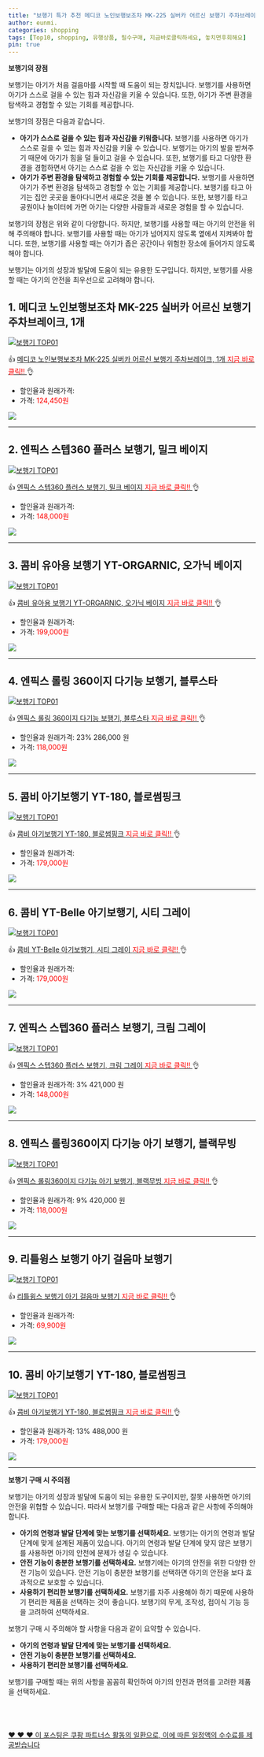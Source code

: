 ```yaml
---
title: "보행기 특가 추천 메디코 노인보행보조차 MK-225 실버카 어르신 보행기 주차브레이크, 1개 비교 장점"
author: eunmi.
categories: shopping
tags: [Top10, shopping, 유행상품, 필수구매, 지금바로클릭하세요, 놓치면후회해요]
pin: true
---
```

**보행기의 장점**

보행기는 아기가 처음 걸음마를 시작할 때 도움이 되는 장치입니다. 보행기를 사용하면 아기가 스스로 걸을 수 있는 힘과 자신감을 키울 수 있습니다. 또한, 아기가 주변 환경을 탐색하고 경험할 수 있는 기회를 제공합니다.

보행기의 장점은 다음과 같습니다.

* **아기가 스스로 걸을 수 있는 힘과 자신감을 키워줍니다.** 보행기를 사용하면 아기가 스스로 걸을 수 있는 힘과 자신감을 키울 수 있습니다. 보행기는 아기의 발을 받쳐주기 때문에 아기가 힘을 덜 들이고 걸을 수 있습니다. 또한, 보행기를 타고 다양한 환경을 경험하면서 아기는 스스로 걸을 수 있는 자신감을 키울 수 있습니다.
* **아기가 주변 환경을 탐색하고 경험할 수 있는 기회를 제공합니다.** 보행기를 사용하면 아기가 주변 환경을 탐색하고 경험할 수 있는 기회를 제공합니다. 보행기를 타고 아기는 집안 곳곳을 돌아다니면서 새로운 것을 볼 수 있습니다. 또한, 보행기를 타고 공원이나 놀이터에 가면 아기는 다양한 사람들과 새로운 경험을 할 수 있습니다.

보행기의 장점은 위와 같이 다양합니다. 하지만, 보행기를 사용할 때는 아기의 안전을 위해 주의해야 합니다. 보행기를 사용할 때는 아기가 넘어지지 않도록 옆에서 지켜봐야 합니다. 또한, 보행기를 사용할 때는 아기가 좁은 공간이나 위험한 장소에 들어가지 않도록 해야 합니다.

보행기는 아기의 성장과 발달에 도움이 되는 유용한 도구입니다. 하지만, 보행기를 사용할 때는 아기의 안전을 최우선으로 고려해야 합니다.

   

## 1. 메디코 노인보행보조차 MK-225 실버카 어르신 보행기 주차브레이크, 1개

[![보행기 TOP01](https://thumbnail6.coupangcdn.com/thumbnails/remote/230x230ex/image/vendor_inventory/0227/d9234f6f42d17ced796610978304fc51196efcb9f9e557982110598ab283.jpg)](https://link.coupang.com/re/AFFSDP?lptag=AF3617701&subid=GithubCoopas&pageKey=7490469947&traceid=V0-153&itemId=19585758044&vendorItemId=82792086508)


👍 [메디코 노인보행보조차 MK-225 실버카 어르신 보행기 주차브레이크, 1개 <font color=red> 지금 바로 클릭!! </font> ](https://link.coupang.com/re/AFFSDP?lptag=AF3617701&subid=GithubCoopas&pageKey=7490469947&traceid=V0-153&itemId=19585758044&vendorItemId=82792086508) 👌 


- 할인율과 원래가격: 
- 가격: <span style='color:red'>124,450원</span>

[![](/discount_price.png)](https://link.coupang.com/re/AFFSDP?lptag=AF3617701&subid=GithubCoopas&pageKey=7490469947&traceid=V0-153&itemId=19585758044&vendorItemId=82792086508)

---


   

## 2. 엔픽스 스텝360 플러스 보행기, 밀크 베이지

[![보행기 TOP01](https://thumbnail7.coupangcdn.com/thumbnails/remote/230x230ex/image/retail/images/4274037541103850-8f19690f-9ffd-4533-a898-ef45bcd9723b.jpg)](https://link.coupang.com/re/AFFSDP?lptag=AF3617701&subid=GithubCoopas&pageKey=1954775944&traceid=V0-153&itemId=3321707869&vendorItemId=71308573581)


👍 [엔픽스 스텝360 플러스 보행기, 밀크 베이지 <font color=red> 지금 바로 클릭!! </font> ](https://link.coupang.com/re/AFFSDP?lptag=AF3617701&subid=GithubCoopas&pageKey=1954775944&traceid=V0-153&itemId=3321707869&vendorItemId=71308573581) 👌 


- 할인율과 원래가격: 
- 가격: <span style='color:red'>148,000원</span>

[![](/discount_price.png)](https://link.coupang.com/re/AFFSDP?lptag=AF3617701&subid=GithubCoopas&pageKey=1954775944&traceid=V0-153&itemId=3321707869&vendorItemId=71308573581)

---


   

## 3. 콤비 유아용 보행기 YT-ORGARNIC, 오가닉 베이지

[![보행기 TOP01](https://thumbnail10.coupangcdn.com/thumbnails/remote/230x230ex/image/rs_quotation_api/i8qwgymu/9c9ae0e77c0842e79f89ff3585790e84.jpg)](https://link.coupang.com/re/AFFSDP?lptag=AF3617701&subid=GithubCoopas&pageKey=324126569&traceid=V0-153&itemId=10024686256&vendorItemId=77307644903)


👍 [콤비 유아용 보행기 YT-ORGARNIC, 오가닉 베이지 <font color=red> 지금 바로 클릭!! </font> ](https://link.coupang.com/re/AFFSDP?lptag=AF3617701&subid=GithubCoopas&pageKey=324126569&traceid=V0-153&itemId=10024686256&vendorItemId=77307644903) 👌 


- 할인율과 원래가격: 
- 가격: <span style='color:red'>199,000원</span>

[![](/discount_price.png)](https://link.coupang.com/re/AFFSDP?lptag=AF3617701&subid=GithubCoopas&pageKey=324126569&traceid=V0-153&itemId=10024686256&vendorItemId=77307644903)

---


   

## 4. 엔픽스 롤링 360이지 다기능 보행기, 블루스타

[![보행기 TOP01](https://thumbnail9.coupangcdn.com/thumbnails/remote/230x230ex/image/retail/images/2023/03/10/10/8/b5b5f406-0a39-4993-a196-be662e6bb391.jpg)](https://link.coupang.com/re/AFFSDP?lptag=AF3617701&subid=GithubCoopas&pageKey=7188045411&traceid=V0-153&itemId=18142450491&vendorItemId=85292912218)


👍 [엔픽스 롤링 360이지 다기능 보행기, 블루스타 <font color=red> 지금 바로 클릭!! </font> ](https://link.coupang.com/re/AFFSDP?lptag=AF3617701&subid=GithubCoopas&pageKey=7188045411&traceid=V0-153&itemId=18142450491&vendorItemId=85292912218) 👌 


- 할인율과 원래가격: 23%  286,000   원
- 가격: <span style='color:red'>118,000원</span>

[![](/discount_price.png)](https://link.coupang.com/re/AFFSDP?lptag=AF3617701&subid=GithubCoopas&pageKey=7188045411&traceid=V0-153&itemId=18142450491&vendorItemId=85292912218)

---


   

## 5. 콤비 아기보행기 YT-180, 블로썸핑크

[![보행기 TOP01](https://thumbnail8.coupangcdn.com/thumbnails/remote/230x230ex/image/retail/images/135794917591442-2a75a44f-9005-46a6-a90b-e7f673680f4f.jpg)](https://link.coupang.com/re/AFFSDP?lptag=AF3617701&subid=GithubCoopas&pageKey=324126569&traceid=V0-153&itemId=19469195557&vendorItemId=5492833368)


👍 [콤비 아기보행기 YT-180, 블로썸핑크 <font color=red> 지금 바로 클릭!! </font> ](https://link.coupang.com/re/AFFSDP?lptag=AF3617701&subid=GithubCoopas&pageKey=324126569&traceid=V0-153&itemId=19469195557&vendorItemId=5492833368) 👌 


- 할인율과 원래가격: 
- 가격: <span style='color:red'>179,000원</span>

[![](/discount_price.png)](https://link.coupang.com/re/AFFSDP?lptag=AF3617701&subid=GithubCoopas&pageKey=324126569&traceid=V0-153&itemId=19469195557&vendorItemId=5492833368)

---


   

## 6. 콤비 YT-Belle 아기보행기, 시티 그레이

[![보행기 TOP01](https://thumbnail8.coupangcdn.com/thumbnails/remote/230x230ex/image/retail/images/2018/01/30/18/9/f038e43c-3211-4f74-8469-409f4e634178.jpg)](https://link.coupang.com/re/AFFSDP?lptag=AF3617701&subid=GithubCoopas&pageKey=324126569&traceid=V0-153&itemId=216084015&vendorItemId=3520736870)


👍 [콤비 YT-Belle 아기보행기, 시티 그레이 <font color=red> 지금 바로 클릭!! </font> ](https://link.coupang.com/re/AFFSDP?lptag=AF3617701&subid=GithubCoopas&pageKey=324126569&traceid=V0-153&itemId=216084015&vendorItemId=3520736870) 👌 


- 할인율과 원래가격: 
- 가격: <span style='color:red'>179,000원</span>

[![](/discount_price.png)](https://link.coupang.com/re/AFFSDP?lptag=AF3617701&subid=GithubCoopas&pageKey=324126569&traceid=V0-153&itemId=216084015&vendorItemId=3520736870)

---


   

## 7. 엔픽스 스텝360 플러스 보행기, 크림 그레이

[![보행기 TOP01](https://thumbnail9.coupangcdn.com/thumbnails/remote/230x230ex/image/retail/images/4274037590624891-dff824bc-ad03-4bd5-b448-7ebdb0b91158.jpg)](https://link.coupang.com/re/AFFSDP?lptag=AF3617701&subid=GithubCoopas&pageKey=1954775944&traceid=V0-153&itemId=3321707870&vendorItemId=71308573616)


👍 [엔픽스 스텝360 플러스 보행기, 크림 그레이 <font color=red> 지금 바로 클릭!! </font> ](https://link.coupang.com/re/AFFSDP?lptag=AF3617701&subid=GithubCoopas&pageKey=1954775944&traceid=V0-153&itemId=3321707870&vendorItemId=71308573616) 👌 


- 할인율과 원래가격: 3%  421,000   원
- 가격: <span style='color:red'>148,000원</span>

[![](/discount_price.png)](https://link.coupang.com/re/AFFSDP?lptag=AF3617701&subid=GithubCoopas&pageKey=1954775944&traceid=V0-153&itemId=3321707870&vendorItemId=71308573616)

---


   

## 8. 엔픽스 롤링360이지 다기능 아기 보행기, 블랙무빙

[![보행기 TOP01](https://thumbnail9.coupangcdn.com/thumbnails/remote/230x230ex/image/rs_quotation_api/a7zzm54h/754f7186ce6143dbaac9161d3b70b168.jpg)](https://link.coupang.com/re/AFFSDP?lptag=AF3617701&subid=GithubCoopas&pageKey=7188045411&traceid=V0-153&itemId=18099150337&vendorItemId=85251364528)


👍 [엔픽스 롤링360이지 다기능 아기 보행기, 블랙무빙 <font color=red> 지금 바로 클릭!! </font> ](https://link.coupang.com/re/AFFSDP?lptag=AF3617701&subid=GithubCoopas&pageKey=7188045411&traceid=V0-153&itemId=18099150337&vendorItemId=85251364528) 👌 


- 할인율과 원래가격: 9%  420,000   원
- 가격: <span style='color:red'>118,000원</span>

[![](/discount_price.png)](https://link.coupang.com/re/AFFSDP?lptag=AF3617701&subid=GithubCoopas&pageKey=7188045411&traceid=V0-153&itemId=18099150337&vendorItemId=85251364528)

---


   

## 9. 리틀윙스 보행기 아기 걸음마 보행기

[![보행기 TOP01](https://thumbnail10.coupangcdn.com/thumbnails/remote/230x230ex/image/vendor_inventory/6fd0/82ffe2a326f6ca098c779659688dd17d99eb01724a0c8431214fce114650.jpg)](https://link.coupang.com/re/AFFSDP?lptag=AF3617701&subid=GithubCoopas&pageKey=4735959244&traceid=V0-153&itemId=6010851735&vendorItemId=73308581433)


👍 [리틀윙스 보행기 아기 걸음마 보행기 <font color=red> 지금 바로 클릭!! </font> ](https://link.coupang.com/re/AFFSDP?lptag=AF3617701&subid=GithubCoopas&pageKey=4735959244&traceid=V0-153&itemId=6010851735&vendorItemId=73308581433) 👌 


- 할인율과 원래가격: 
- 가격: <span style='color:red'>69,900원</span>

[![](/discount_price.png)](https://link.coupang.com/re/AFFSDP?lptag=AF3617701&subid=GithubCoopas&pageKey=4735959244&traceid=V0-153&itemId=6010851735&vendorItemId=73308581433)

---


   

## 10. 콤비 아기보행기 YT-180, 블로썸핑크

[![보행기 TOP01](https://thumbnail8.coupangcdn.com/thumbnails/remote/230x230ex/image/retail/images/135794917591442-2a75a44f-9005-46a6-a90b-e7f673680f4f.jpg)](https://link.coupang.com/re/AFFSDP?lptag=AF3617701&subid=GithubCoopas&pageKey=324126569&traceid=V0-153&itemId=19469195557&vendorItemId=5492833368)


👍 [콤비 아기보행기 YT-180, 블로썸핑크 <font color=red> 지금 바로 클릭!! </font> ](https://link.coupang.com/re/AFFSDP?lptag=AF3617701&subid=GithubCoopas&pageKey=324126569&traceid=V0-153&itemId=19469195557&vendorItemId=5492833368) 👌 


- 할인율과 원래가격: 13%  488,000   원
- 가격: <span style='color:red'>179,000원</span>

[![](/discount_price.png)](https://link.coupang.com/re/AFFSDP?lptag=AF3617701&subid=GithubCoopas&pageKey=324126569&traceid=V0-153&itemId=19469195557&vendorItemId=5492833368)

---
**보행기 구매 시 주의점**

보행기는 아기의 성장과 발달에 도움이 되는 유용한 도구이지만, 잘못 사용하면 아기의 안전을 위협할 수 있습니다. 따라서 보행기를 구매할 때는 다음과 같은 사항에 주의해야 합니다.

* **아기의 연령과 발달 단계에 맞는 보행기를 선택하세요.** 보행기는 아기의 연령과 발달 단계에 맞게 설계된 제품이 있습니다. 아기의 연령과 발달 단계에 맞지 않은 보행기를 사용하면 아기의 안전에 문제가 생길 수 있습니다.
* **안전 기능이 충분한 보행기를 선택하세요.** 보행기에는 아기의 안전을 위한 다양한 안전 기능이 있습니다. 안전 기능이 충분한 보행기를 선택하면 아기의 안전을 보다 효과적으로 보호할 수 있습니다.
* **사용하기 편리한 보행기를 선택하세요.** 보행기를 자주 사용해야 하기 때문에 사용하기 편리한 제품을 선택하는 것이 좋습니다. 보행기의 무게, 조작성, 접이식 기능 등을 고려하여 선택하세요.

보행기 구매 시 주의해야 할 사항을 다음과 같이 요약할 수 있습니다.

* **아기의 연령과 발달 단계에 맞는 보행기를 선택하세요.**
* **안전 기능이 충분한 보행기를 선택하세요.**
* **사용하기 편리한 보행기를 선택하세요.**

보행기를 구매할 때는 위의 사항을 꼼꼼히 확인하여 아기의 안전과 편의를 고려한 제품을 선택하세요.<br><br><br><br><br> [ ❤ ❤ ❤ 이 포스팅은 쿠팡 파트너스 활동의 일환으로, 이에 따른 일정액의 수수료를 제공받습니다](https://link.coupang.com/a/bcEFyh)